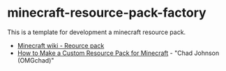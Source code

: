 # minecraft-resource-pack-factory
This is a template for development a minecraft resource pack.

- [Minecraft wiki - Reource pack](https://minecraft.gamepedia.com/Resource_Pack)
- [How to Make a Custom Resource Pack for Minecraft](https://www.youtube.com/watch?v=SjsXFO1UD7c) - "Chad Johnson (OMGchad)"
